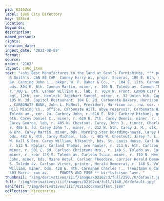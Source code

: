 ```yaml
---
pid: 02162cd
label: 1886 City Directory
key: 1886cd
location: 
keywords: 
description: 
named_persons: 
rights: 
creation_date: 
ingest_date: '2023-08-09'
format: 
source: 
order: '2162'
layout: cmhc_item
text: "«ahi Best Manufactures in the land at Gent’s Furnishings, *°* panics Fisner
  & Smith's. CAN 84 CAR  Canney Harry W., propr. Sazerac, 108 E. 6th, r. 320 Harrison
  av. Canning John L., bkkpr, W. P. Baker & Co., r. 104 E. 12th. Cannon James, miner,
  bds. 804 E. 6th. Cannon Martin, miner, r. 105 N. Toledo av. Cannon Thomas, lab,
  r.'700 E. 6th. Cannon William H., lab, r. 7024 W. Front. CANON CITY COAL, John Harvey,
  agt, 12th, cor. Hemlock. Japehart Samuel, miner, r. 32 Union bik. Capitol Ifotel,
  105 W. 3d. Capitol Restaurant, 104 E. 2d. Carbonate Bakery, Harrison av., cor. 5th.
  . CARBONATE BANK, John L. McNeil, President, Harrison av., nw. cor. 4th. Carbonate
  Hill Mining Co., office, Carbonate Hill, abve reservoir, Carbonate Hill School,
  Toledo av., cor. 2a. Carbrey John, r. 616 E. 6th. Carbrey Michael, grocer, 616 E.
  6th. Carey Daniel C., miner, r. 620 E. 7th. Carey Dennis, miner, r. 310 E. 6th.
  Carey George, lab, r. 405 W. Chestnut. Carey, John 3., tinner, Charles Boettcher,
  r. 405 E. 3d. Carey John T., miner, r. 212 W. 5th. Carey J. M., clk, J. W. Hall
  & Bro. Carey Martin, miner, bds. Morning Star boarding-house, Carey Patrick, miner,
  bds. 482 E. 4th. Carey Michael, lab, r. 405 W. Chestnut. Jarey T. E., driver, J.
  W. Hall & Bro. Carey William, blksmith, bds. St. Louis House. Carl Herbert F., clk,
  r. 512 N. Poplar. Carland Thomas, ore hauler, r. 211 E. 6th. Carlson Alfred S.,
  miner, r. 501 E. 3d. Carlson Christena Mrs., r. 148 S. Toledo av. Carlson Frank,
  miner, r. rear 128 S. Toledo av. Carlson Isaac, miner, r. 110 N. Hemlock. Carlson
  John, miner, bds. Maine Hotel. Carlson Theodore, carrier Herald Democrat, r. 148
  S. Toledo av. Carlson Victor, printer, Herald Democrat, r. 148 S. Voledo av. Carmody
  William, miner, bds. 428 E. 4th. Carnahan Charles T., (Feustman & Carnahan,) r.
  303 Marri- son av.     POWDER AND FUSE ** bir*tstsison ‘ave. "
thumbnail: "/img/derivatives/iiif/images/02162cd/full/250,/0/default.jpg"
full: "/img/derivatives/iiif/images/02162cd/full/1140,/0/default.jpg"
manifest: "/img/derivatives/iiif/02162cd/manifest.json"
collection: directories
---
```


